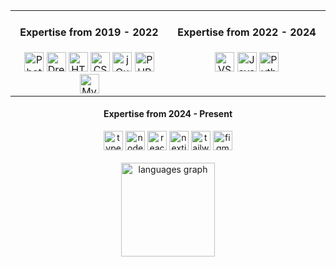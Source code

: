 <div align="center">
  <table style="border: none; width: 100%; table-layout: fixed;">
    <tr>
      <!-- Left Column -->
      <td align="center" valign="top" width="50%">
        <h4>Expertise from 2019 - 2022</h4>
        <img src="https://cdn.jsdelivr.net/gh/devicons/devicon/icons/photoshop/photoshop-line.svg" height="31" alt="Photoshop Logo" />
        <img src="https://cdn.jsdelivr.net/gh/devicons/devicon/icons/dreamweaver/dreamweaver-plain.svg" height="31" alt="Dreamweaver Logo" />
        <img src="https://cdn.jsdelivr.net/gh/devicons/devicon/icons/html5/html5-original.svg" height="31" alt="HTML5 Logo" />
        <img src="https://cdn.jsdelivr.net/gh/devicons/devicon/icons/css3/css3-original.svg" height="31" alt="CSS3 Logo" />
        <img src="https://cdn.jsdelivr.net/gh/devicons/devicon/icons/jquery/jquery-original.svg" height="31" alt="jQuery Logo" />
        <img src="https://cdn.jsdelivr.net/gh/devicons/devicon/icons/php/php-original.svg" height="31" alt="PHP Logo" />
        <img src="https://cdn.jsdelivr.net/gh/devicons/devicon/icons/mysql/mysql-original.svg" height="31" alt="MySQL Logo" />
      </td>
      <!-- Right Column -->
      <td align="center" valign="top" width="50%">
        <h4>Expertise from 2022 - 2024</h4>
        <img src="https://cdn.jsdelivr.net/gh/devicons/devicon/icons/vscode/vscode-original.svg" height="31" alt="VSCode Logo" />
        <img src="https://cdn.jsdelivr.net/gh/devicons/devicon/icons/javascript/javascript-original.svg" height="31" alt="JavaScript Logo" />
        <img src="https://cdn.jsdelivr.net/gh/devicons/devicon/icons/python/python-original.svg" height="31" alt="Python Logo" />
      </td>
    </tr>
  </table>
</div>


<div align="center">
  <h4>Expertise from 2024 - Present</h4>
  <img src="https://cdn.jsdelivr.net/gh/devicons/devicon/icons/typescript/typescript-original.svg" height="31" alt="typescript logo" />
  <img src="https://cdn.simpleicons.org/nodedotjs/339933" height="31" alt="nodejs logo" />
  <img src="https://cdn.jsdelivr.net/gh/devicons/devicon/icons/react/react-original.svg" height="31" alt="react logo" />
  <img src="https://cdn.jsdelivr.net/gh/devicons/devicon/icons/nextjs/nextjs-original.svg" height="31" alt="nextjs logo" />
  <img src="https://cdn.simpleicons.org/tailwindcss/06B6D4" height="31" alt="tailwindcss logo" />
  <img src="https://cdn.simpleicons.org/figma/F24E1E" height="31" alt="figma logo" />
</div>

<div align="center">
  <br />
  <img
    src="https://github-readme-stats.vercel.app/api/top-langs?username=mshsheikh&locale=en&hide_title=false&layout=compact&card_width=320&langs_count=5&theme=dracula&hide_border=false"
    height="150" alt="languages graph" />
</div>
